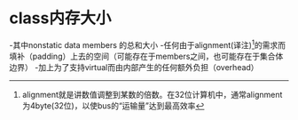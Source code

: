 # class内存大小

-其中nonstatic data members 的总和大小
-任何由于alignment(译注)[^1]的需求而填补（padding）上去的空间（可能存在于members之间，也可能存在于集合体边界）
-加上为了支持virtual而由内部产生的任何额外负担（overhead）

[^1]: alignment就是讲数值调整到某数的倍数。在32位计算机中，通常alignment为4byte(32位)，以使bus的“运输量”达到最高效率

